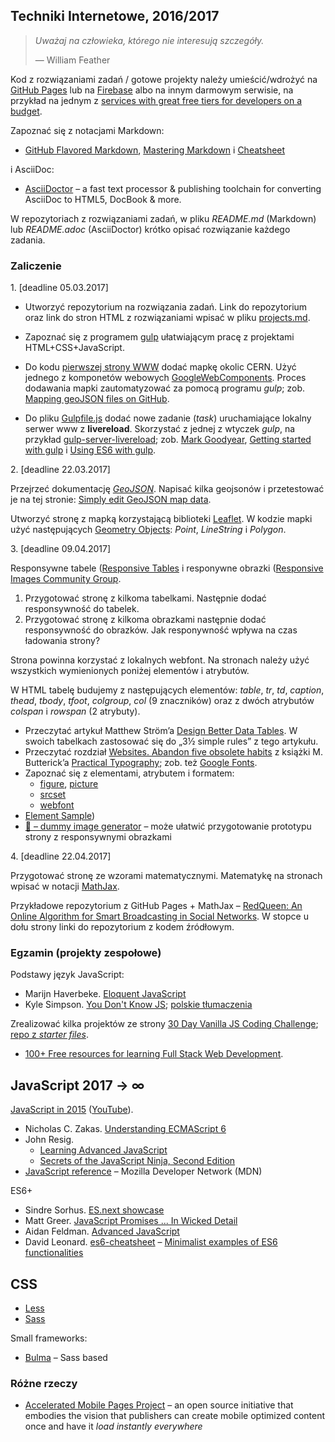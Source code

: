 ## Techniki Internetowe, 2016/2017

> *Uważaj na człowieka, którego nie interesują szczegóły.*
>
> — William Feather

Kod z rozwiązaniami zadań / gotowe projekty należy umieścić/wdrożyć
na [GitHub Pages](https://pages.github.com) lub
na [Firebase](https://www.firebase.com) albo na innym darmowym serwisie,
na przykład na jednym z [services with great free tiers for developers on a budget](https://github.com/255kb/stack-on-a-budget).

Zapoznać się z notacjami Markdown:

* [GitHub Flavored Markdown](http://guides.github.com/overviews/mastering-markdown/),
  [Mastering Markdown](http://guides.github.com/overviews/mastering-markdown/) i
  [Cheatsheet](https://github.com/adam-p/markdown-here/wiki/Markdown-Cheatsheet)

i AsciiDoc:

* [AsciiDoctor](http://asciidoctor.org/) – a fast text processor & publishing
  toolchain for converting AsciiDoc to HTML5, DocBook & more.

<!--
  Przeczytać [AsciiDoc New tables]( http://www.methods.co.nz/asciidoc/newtables.html).
-->

W repozytoriach z rozwiązaniami zadań, w pliku _README.md_ (Markdown)
lub _README.adoc_ (AsciiDoctor) krótko opisać rozwiązanie każdego zadania.


### Zaliczenie

1\. [deadline 05.03.2017]

* Utworzyć repozytorium na rozwiązania zadań. Link do repozytorium oraz
  link do stron HTML z rozwiązaniami wpisać w pliku [projects.md](projects.md).
* Zapoznać się z programem [gulp](http://gulpjs.com) ułatwiającym pracę
  z projektami HTML+CSS+JavaScript.
* Do kodu [pierwszej strony WWW](http://info.cern.ch/hypertext/WWW/TheProject.html)
  dodać mapkę okolic CERN. Użyć jednego z komponetów webowych
  [GoogleWebComponents](https://www.webcomponents.org/author/GoogleWebComponents).
  Proces dodawania mapki zautomatyzować za pomocą programu _gulp_;
  zob. [Mapping geoJSON files on GitHub](https://help.github.com/articles/mapping-geojson-files-on-github).

* Do pliku [Gulpfile.js](https://github.com/h5c3j/my_gulp_101/blob/master/gulpfile.js)
  dodać nowe zadanie (_task_) uruchamiające lokalny serwer www z **livereload**.
  Skorzystać z jednej z wtyczek _gulp_, na przykład
  [gulp-server-livereload](https://www.npmjs.com/package/gulp-server-livereload);
  zob. [Mark Goodyear](https://markgoodyear.com/),
  [Getting started with gulp](https://markgoodyear.com/2014/01/getting-started-with-gulp/)
  i [Using ES6 with gulp](https://markgoodyear.com/2015/06/using-es6-with-gulp/).


2\. [deadline 22.03.2017]

Przejrzeć dokumentację [_GeoJSON_](http://geojson.org/). Napisać
kilka geojsonów i przetestować je na tej stronie:
[Simply edit GeoJSON map data](http://geojson.io).

Utworzyć stronę z mapką korzystającą biblioteki [Leaflet](http://leafletjs.com/).
W kodzie mapki użyć następujących [Geometry Objects](http://geojson.org/geojson-spec.html#geometry-objects): _Point_, _LineString_ i _Polygon_.


3\. [deadline 09.04.2017]

Responsywne tabele ([Responsive Tables](https://codepen.io/collection/AdGVYP/)
i responywne obrazki ([Responsive Images Community Group](https://responsiveimages.org).

1. Przygotować stronę z kilkoma tabelkami.
   Następnie dodać responsywność do tabelek.
2. Przygotować stronę z kilkoma obrazkami następnie dodać
   responsywność do obrazków. Jak responywność wpływa na czas ładowania
   strony?

Strona powinna korzystać z lokalnych webfont. Na stronach należy użyć
wszystkich wymienionych poniżej elementów i atrybutów.

W HTML tabelę budujemy z następujących elementów: *table*, *tr*, *td*,
*caption*, *thead*, *tbody*, *tfoot*, *colgroup*, *col* (9 znaczników)
oraz z dwóch atrybutów *colspan* i *rowspan* (2 atrybuty).

* Przeczytać artykuł Matthew Ström’a
[Design Better Data Tables](https://medium.com/mission-log/design-better-data-tables-430a30a00d8c).
W swoich tabelkach zastosować się do „3½ simple rules” z tego artykułu.
* Przeczytać rozdział [Websites. Abandon five obsolete habits](http://practicaltypography.com/websites.html)
  z książki M. Butterick’a [Practical Typography](http://practicaltypography.com);
  zob. też [Google Fonts](https://fonts.google.com/?subset=latin-ext).
* Zapoznać się z elementami, atrybutem i formatem:
  - [figure](http://caniuse.com/#search=figure), [picture](http://caniuse.com/#search=picture)
  - [srcset](http://caniuse.com/#search=srcset)
  - [webfont](http://caniuse.com/#search=webfont)
* [<picture> Element Sample](https://googlechrome.github.io/samples/picture-element/))
* [:japanese_ogre: – dummy image generator](http://satyr.io) –
  może ułatwić przygotowanie prototypu strony z responsywnymi obrazkami


4\. [deadline 22.04.2017]

Przygotować stronę ze wzorami matematycznymi.
Matematykę na stronach wpisać w notacji
[MathJax](http://docs.mathjax.org/en/latest/index.html).

Przykładowe repozytorium z GitHub Pages + MathJax –
[RedQueen: An Online Algorithm for Smart Broadcasting in Social Networks](http://learning.mpi-sws.org/redqueen/).
W stopce u dołu strony linki do repozytorium z kodem źródłowym.

<!--

[Carnegie, Mellon](https://github.com/brendano/ark-tweet-nlp/). [tChat](http://www.cs.cmu.edu/~ark/TweetNLP/).

5\. [GitHub Pages](https://pages.github.com) |
  [About GitHub Pages and Jekyll](https://help.github.com/articles/about-github-pages-and-jekyll/) |
  [Firebase](https://firebase.google.com).

W stronach przygotowanych w pkt. 1. (lub nowych) wykorzystać
jeden z frameworków wymienionych poniżej:

* [Bootstrap](http://getbootstrap.com) –
  the most popular HTML, CSS, and JS framework for developing
  responsive, mobile first projects on the web.
* [Material Design Lite](http://www.getmdl.io/).
  Material Design Lite lets you add a Material Design look and feel to your
  websites. It doesn’t rely on any JavaScript frameworks and aims to optimize for
  cross-device use, gracefully degrade in older browsers, and offer an experience
  that is immediately accessible.

-->

<!-- [Repo z rozwiązaniami](https://github.com/wesbos/JavaScript30) -->


### Egzamin (projekty zespołowe)

Podstawy język JavaScript:

- Marijn Haverbeke.
  [Eloquent JavaScript](http://eloquentjavascript.net/)
- Kyle Simpson.
  [You Don't Know JS](https://github.com/getify/You-Dont-Know-JS);
  [polskie tłumaczenia](http://helion.pl/search?szukaj=Simpson)

Zrealizować kilka projektów ze strony
[30 Day Vanilla JS Coding Challenge](https://javascript30.com);
[repo z _starter files_](https://github.com/wesbos/JavaScript30).

* [100+ Free resources for learning Full Stack Web Development](https://github.com/bmorelli25/Become-A-Full-Stack-Web-Developer).

<!--

Przygotować prostą aplikację WWW korzystając
z frameworka [Meteor](https://www.meteor.com/). Aplikację
wdrożyć (ang. _deploy_) na zewnętrznym serwerze.

Zamiast frameworka Meteor można użyć frameworka
[React](https://facebook.github.io/react/index.html) –
[Getting Started](https://facebook.github.io/react/docs/getting-started.html),
[Tutorial](https://facebook.github.io/react/docs/tutorial.html),
[React for Beginners](https://reactforbeginners.com/).

Użyteczne linki:

- [Meteor](https://www.meteor.com/)
- David Turnbull.
  [Your First Meteor Application](http://meteortips.com/book/) –
  a Complete Beginner’s Guide to the Meteor JavaScript Framework
- [Discover Meteor](http://book.discovermeteor.com/)
  ([polskie tłumaczenie](http://pl.discovermeteor.com/))
- [Creating your first app in React+Meteor](https://www.meteor.com/tutorials/react/creating-an-app)

-->


## JavaScript 2017 → ∞

[JavaScript in 2015](http://glenmaddern.com/articles/javascript-in-2015)
([YouTube](https://www.youtube.com/watch?v=iukBMY4apvI)).

- Nicholas C. Zakas.
  [Understanding ECMAScript 6](https://leanpub.com/understandinges6/read/)
- John Resig.
  - [Learning Advanced JavaScript](http://ejohn.org/apps/learn/)
  - [Secrets of the JavaScript Ninja, Second Edition](https://www.manning.com/books/secrets-of-the-javascript-ninja-second-edition)
- [JavaScript reference](https://developer.mozilla.org/en-US/docs/Web/JavaScript/Reference) –
  Mozilla Developer Network (MDN)

ES6+

- Sindre Sorhus.
  [ES.next showcase](https://github.com/sindresorhus/esnext-showcase)
- Matt Greer.
  [JavaScript Promises ... In Wicked Detail](http://mattgreer.org/articles/promises-in-wicked-detail/)
- Aidan Feldman.
  [Advanced JavaScript](http://advanced-js.github.io/deck/)
- David Leonard. [es6-cheatsheet](https://github.com/DrkSephy/es6-cheatsheet)
– [Minimalist examples of ES6 functionalities](https://github.com/hemanth/paws-on-es6)


## CSS

- [Less](http://lesscss.org)
- [Sass](http://sass-lang.com)

Small frameworks:

- [Bulma](http://bulma.io/) – Sass based


### Różne rzeczy

- [Accelerated Mobile Pages Project](https://www.ampproject.org) – an open source initiative
  that embodies the vision that publishers can create mobile optimized content once and
  have it *load instantly everywhere*
